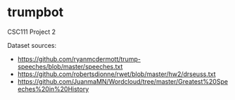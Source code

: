 # trumpbot

CSC111 Project 2

Dataset sources:

- https://github.com/ryanmcdermott/trump-speeches/blob/master/speeches.txt
- https://github.com/robertsdionne/rwet/blob/master/hw2/drseuss.txt
- https://github.com/JuanmaMN/Wordcloud/tree/master/Greatest%20Speeches%20in%20History
